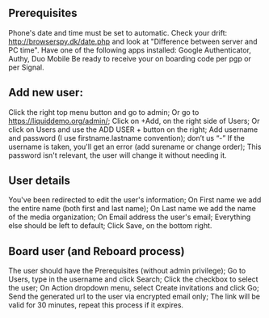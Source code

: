 ## Prerequisites
Phone's date and time must be set to automatic. Check your drift: http://browserspy.dk/date.php and look at "Difference between server and PC time".
Have one of the following apps installed: Google Authenticator, Authy, Duo Mobile
Be ready to receive your on boarding code per pgp or per Signal.

## Add new user:
Click the right top menu button and go to admin;
Or go to https://liquiddemo.org/admin/;
Click on +Add, on the right side of Users;
Or click on Users and use the ADD USER + button on the right;
Add username and password (I use firstname.lastname convention); don’t us “-”
If the username is taken, you'll get an error (add surename or change order);
This password isn't relevant, the user will change it without needing it.

## User details
You've been redirected to edit the user's information;
On First name we add the entire name (both first and last name);
On Last name we add the name of the media organization;
On Email address the user's email;
Everything else should be left to default;
Click Save, on the bottom right.

## Board user (and Reboard process)
The user should have the Prerequisites (without admin privilege);
Go to Users, type in the username and click Search;
Click the checkbox to select the user;
On Action dropdown menu, select Create invitations and click Go;
Send the generated url to the user via encrypted email only;
The link will be valid for 30 minutes, repeat this process if it expires.
